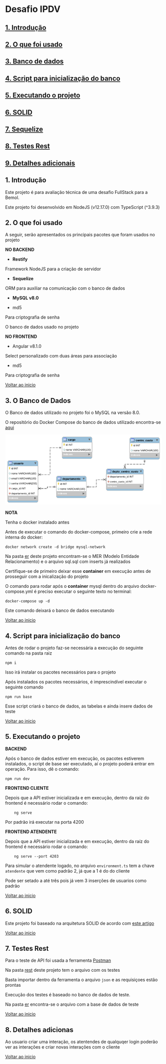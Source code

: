 # <a id="begin"> Desafio IPDV

## [1. Introdução](#intro)
## [2. O que foi usado](#uso)
## [3. Banco de dados](#db)
## [4. Script para inicialização do banco](#antes)
## [5. Executando o projeto](#run)
## [6. SOLID](#solid)
## [7. Sequelize](#sequelize)
## [8. Testes Rest](#rest)
## [9. Detalhes adicionais](#detail)



## <a id="intro">1. Introdução

Este projeto é para avaliação técnica de uma desafio FullStack para a Bemol.

Este projeto foi desenvolvido em NodeJS (v12.17.0) com TypeScript (^3.9.3)

## <a id="uso"> 2. O que foi usado

A seguir, serão apresentados os principais pacotes que foram usados no projeto

**NO BACKEND**

* <b>Restify</b>

Framework NodeJS para a criação de servidor 


* <b>Sequelize</b>

ORM para auxiliar na comunicação com o banco de dados

* <b>MySQL v8.0 </b>

* md5

Para criptografia de senha

O banco de dados usado no projeto

**NO FRONTEND**

* Angular v8.1.0

Select personalizado com duas áreas para associação

* md5

Para criptografia de senha


[Voltar ao inicio](#begin)

## <a id="db"> 3. O Banco de Dados

O Banco de dados utilizado no projeto foi o MySQL na versão 8.0.

O repositório do Docker Compose do banco de dados utilizado encontra-se [aqui](https://github.com/cbcarlos07/docker-mysql)

![alt text](https://github.com/cbcarlos07/desafio-ipdv/blob/master/backend/src/config/db/ddl/mer.png)

<b>NOTA</b>

Tenha o docker instalado antes

Antes de executar o comando do docker-compose, primeiro crie a rede interna do docker:

    docker network create -d bridge mysql-network

Na pasta [er](https://github.com/cbcarlos07/desafio-ipdv/tree/master/backend/src/config/db/ddl) deste projeto encontram-se o MER (Modelo Entidade Relacionamento) e o arquivo sql.sql com inserts já realizados

Certifique-se de primeiro deixar esse __container__ em execução antes de prosseguir com a inicalização do projeto

O comando para rodar após o __container__ mysql dentro do arquivo docker-compose.yml é preciso executar o seguinte texto no terminal:

    docker-compose up -d

Este comando deixará o banco de dados executando

[Voltar ao inicio](#begin)

## <a id="antes"> 4. Script para inicialização do banco

Antes de rodar o projeto faz-se necessária a execução do seguinte comando na pasta raiz

    npm i 

Isso irá instalar os pacotes necessários para o projeto

Após instalados os pacotes necessários, é imprescindível executar o seguinte comando

    npm run base

Esse script criará o banco de dados, as tabelas e ainda insere dados de teste

[Voltar ao inicio](#begin)

## <a id="run"> 5. Executando o projeto

**BACKEND**

Após o banco de dados estiver em execução, os pacotes estiverem instalados, o script de base ser executado, aí o projeto poderá entrar em operação. Para isso, dê o comando:

    npm run dev

**FRONTEND CLIENTE**

Depois que a API estiver inicializada e em execução, dentro da raíz do frontend é necessário rodar o comando:

        ng serve

Por padrão irá executar na porta 4200

**FRONTEND ATENDENTE**

Depois que a API estiver inicializada e em execução, dentro da raíz do frontend é necessário rodar o comando:

        ng serve --port 4203

Para simular o atendente logado, no arquivo `environment.ts` tem a chave `atendente` que vem como padrão 2, já que a 1 é do do cliente

Pode ser setado a até três pois já vem 3 inserções de usuarios como padrão

[Voltar ao inicio](#begin)


## <a id="solid"> 6. SOLID

Este projeto foi baseado na arquitetura SOLID de acordo com [este artigo](https://medium.com/@diomalta/como-organizar-e-estruturar-projetos-com-node-js-4845be004899)

[Voltar ao inicio](#begin)



## <a id="rest"> 7. Testes Rest    

Para o teste de API foi usada a ferramenta [Postman](https://www.postman.com/)

Na pasta [rest](https://github.com/cbcarlos07/desafio-ipdv/tree/master/backend/rest) deste projeto tem o arquivo com os testes

Basta importar dentro da ferramenta o arquivo `json` e as requisiçoes estão prontas

Execução dos testes é baseado no banco de dados de teste.

Na pasta [er](https://github.com/cbcarlos07/desafio-ipdv/tree/master/backend/src/config/db/ddl) encontra-se o arquivo com a base de dados de teste

[Voltar ao inicio](#begin)


## <a id="detail"> 8. Detalhes adicionas

Ao usuario criar uma interação, os atentendes de qualquqer login poderão ver as interações e criar novas interações com o cliente


[Voltar ao inicio](#begin)





